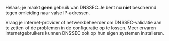 
Helaas; je maakt <strong>geen</strong> gebruik van DNSSEC.Je bent nu
<strong>niet</strong> beschermd tegen omleiding naar valse IP-adressen.

Vraag je internet-provider of netwerkbeheerder om DNSSEC-validatie aan te
zetten of de problemen in de configuratie op te lossen. Meer ervaren
internetgebruikers kunnen DNSSEC ook op hun eigen systemen installeren.
